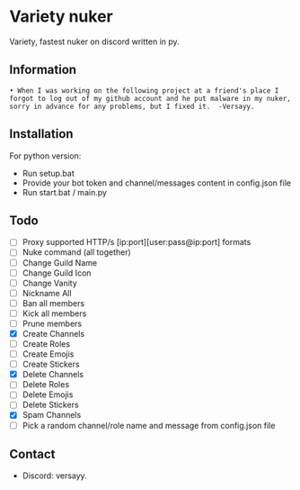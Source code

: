 # Variety nuker
Variety, fastest nuker on discord written in py.

## Information

    • When I was working on the following project at a friend's place I forgot to log out of my github account and he put malware in my nuker, sorry in advance for any problems, but I fixed it.  -Versayy.






## Installation

For python version:

- Run setup.bat 
- Provide your bot token and channel/messages content in config.json file
- Run start.bat / main.py 
## Todo
- [ ] Proxy supported HTTP/s [ip:port][user:pass@ip:port] formats
- [ ] Nuke command (all together)
- [ ] Change Guild Name
- [ ] Change Guild Icon
- [ ] Change Vanity
- [ ] Nickname All
- [ ] Ban all members
- [ ] Kick all members
- [ ] Prune members
- [x] Create Channels
- [ ] Create Roles
- [ ] Create Emojis
- [ ] Create Stickers
- [x] Delete Channels
- [ ] Delete Roles
- [ ] Delete Emojis
- [ ] Delete Stickers
- [x] Spam Channels
- [ ] Pick a random channel/role name and message from config.json file
## Contact
- Discord: versayy.

